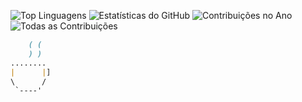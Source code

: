 ![Top Linguagens](https://github-readme-stats.vercel.app/api/top-langs/?username=Gajsilva&langs_count=10)
![Estatísticas do GitHub](https://github-readme-stats.vercel.app/api?username=Gajsilva&show_icons=true&count_private=true&hide=contribs,issues) 
![Contribuições no Ano](https://github-readme-stats.vercel.app/api?username=Gajsilva&count_private=true&hide=stars,prs,issues,contribs)
![Todas as Contribuições](https://github-readme-stats.vercel.app/api?username=Gajsilva&include_all_commits=true)


```markdown		
	( (
    ) )
........
|      |]
\      /  
 `----'
 

